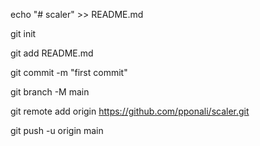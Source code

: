 

echo "# scaler" >> README.md

git init

git add README.md

git commit -m "first commit"

git branch -M main

git remote add origin https://github.com/pponali/scaler.git

git push -u origin main
